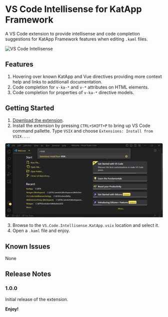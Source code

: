 # VS Code Intellisense for KatApp Framework

A VS Code extension to provide intellisense and code completion suggestions for KatApp Framework features when editing `.kaml` files.

![VS Code Intellisense](images/vs-code-intellisense.gif)

## Features

1. Hovering over known KatApp and Vue directives providing more context help and links to additionall documentation.
1. Code completion for `v-ka-*` and `v-*` attributes on HTML elements.
1. Code completion for properties of `v-ka-*` directive models.

## Getting Started

1. [Download the extension](VS.Code.Intellisense.KatApp.vsix).
1. Install the extension by pressing `CTRL+SHIFT+P` to bring up VS Code command pallette.  Type `VSIX` and choose `Extensions: Install from VSIX...`.

![Install from VSIX](images/install.png)

3. Browse to the `VS.Code.Intellisense.KatApp.vsix` location and select it.
4. Open a `.kaml` file and enjoy.

## Known Issues

None

## Release Notes

### 1.0.0

Initial release of the extension.

**Enjoy!**
